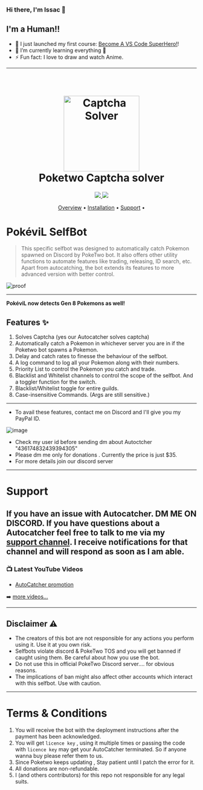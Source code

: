 ### Hi there, I'm Issac  👋

## I'm a Human!!

- 🔭 I just launched my first course: [Become A VS Code SuperHero!][course]!
- 🌱 I’m currently learning everything 🤣
- ⚡ Fun fact: I love to draw and watch Anime.

---
<h1 align="center">
  <br>
  <a href="https://github.com/issac756/poketwo-Autocatcher/"><img src="https://cdn.discordapp.com/avatars/844213425680416838/3bc96ea5512cbb081e511e72449efaf7.png" alt="Captcha Solver" width="200"></a>
  <br>
  Poketwo Captcha solver
  <br>
</h1>

<h4 align="center"></h4>

<p align="center">
  <a href="https://paypal.me/">
    <img src="https://img.shields.io/badge/paypal-donate-red.svg">
  </a>
  <a href="https://www.python.org/downloads/release/python-366/"><img src="https://img.shields.io/badge/python-3.8-blue.svg?style=for-the-badge">
</a>
</p>

<p align="center">
  <a href="#overview">Overview</a> •
  <a href="#installation">Installation</a> •
  <a href="#support">Support</a> •
</p>

# PokéviL SelfBot

>This specific selfbot was designed to automatically catch Pokemon spawned on Discord by PokeTwo bot. It also offers other utility functions to automate features like trading, releasing, ID search, etc. Apart from autocatching, the bot extends its features to more advanced version with better control.

![proof](https://github.com/issac756/poketwo-Autocatcher/blob/main/proof%20(1).gif)

---

**PokéviL now detects Gen 8 Pokemons as well!**

## Features ✨
1. Solves Captcha (yes our Autocatcher solves captcha)
2. Automatically catch a Pokemon in whichever server you are in if the Poketwo bot spawns a Pokemon. 
3. Delay and catch rates to finesse the behaviour of the selfbot.
4. A log command to log all your Pokemon along with their numbers.
5. Priority List to control the Pokemon you catch and trade.
6. Blacklist and Whitelist channels to control the scope of the selfbot. And a toggler function for the switch.
7. Blacklist/Whitelist toggle for entire guilds.
8. Case-insensitive Commands. (Args are still sensitive.)

---

* To avail these features, contact me on Discord and I'll give you my PayPal ID. 
 
 ![image](https://cdn.discordapp.com/attachments/827130387825295381/867694840175263744/Screenshot_20210722-143910.jpg)
 
 * Check my user id before sending dm about Autoctcher "436174832439394305"
 * Please dm me only for donations . Currently the price is just $35. 
 * For more details join our discord server 

---

# Support
If you have an issue with Autocatcher. **DM ME ON DISCORD.**  If you have questions about a Autocatcher feel free to talk to me via my [support channel](https://discord.gg/gkq3nSQfkA). I receive notifications for that channel and will respond as soon as I am able. 
---

### 📺 Latest YouTube Videos

<!-- YOUTUBE:START -->
- [AutoCatcher promotion](https://youtu.be/fbACSgCC5BA)
<!-- YOUTUBE:END -->

➡️ [more videos...](https://youtube.com/channel/UCsSbYNkH5OaN69Q1QPhJBqw)

---

## Disclaimer ⚠️
* The creators of this bot are not responsible for any actions you perform using it. Use it at you own risk.
* Selfbots violate discord & PokeTwo TOS and you will get banned if caught using them. Be careful about how you use the bot.
* Do not use this in official PokeTwo Discord server.... for obvious reasons.
* The implications of ban might also affect other accounts which interact with this selfbot. Use with caution.  
---

# Terms & Conditions
1. You will receive the bot with the deployment instructions after the payment has been acknowledged.
2. You will get `licence key` , using it multiple times or passing the code with `licence key` may get your AutoCatcher terminated. So if anyone wanna buy please refer them to us.
3. Since Poketwo keeps updating , Stay patient until I patch the error for it.
4. All donations are non-refundable.
5. I (and others contributors) for this repo not responsible for any legal suits.
 

[course]: http://vsCodeHero.com
